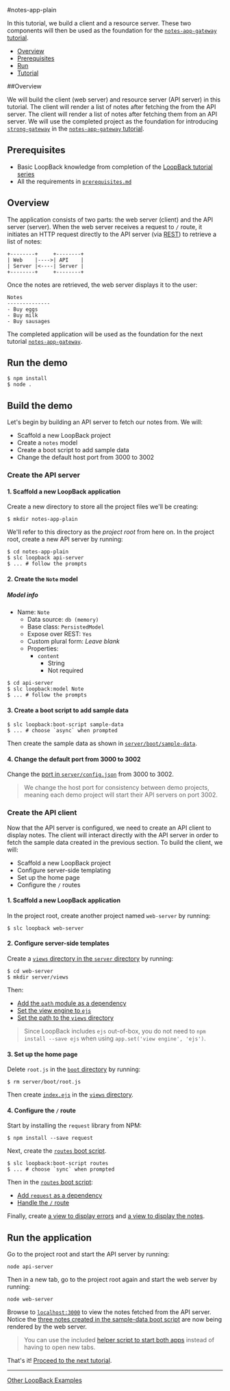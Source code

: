 #notes-app-plain

In this tutorial, we build a client and a resource server. These two components
will then be used as the foundation for the [`notes-app-gateway` tutorial](../notes-app-gateway).

- [Overview](#overview)
- [Prerequisites](#prerequisites)
- [Run](#run)
- [Tutorial](#tutorial)

##Overview

We will build the client (web server) and resource server (API server) in this
tutorial. The client will render a list of notes after fetching the from the API
server.
The client will render a list of notes after fetching them from an API server. We will use the
completed project as the foundation for introducing [`strong-gateway`](https://github.com/strongloop/strong-gateway)
in the [`notes-app-gateway` tutorial](notes-app-gateway).

## Prerequisites

- Basic LoopBack knowledge from completion of the [LoopBack tutorial series](https://github.com/strongloop/loopback-example#tutorial-series)
- All the requirements in [`prerequisites.md`](../doc/prerequisites.md)

## Overview

The application consists of two parts: the web server (client) and the API
server (server). When the web server receives a request to `/` route, it
initiates an HTTP request directly to the API server (via [REST](http://en.wikipedia.org/wiki/Representational_state_transfer))
to retrieve a list of notes:

```
+--------+     +--------+
| Web    |---->| API    |
| Server |<----| Server |
+--------+     +--------+
```

Once the notes are retrieved, the web server displays it to the user:

```
Notes
--------------
- Buy eggs
- Buy milk
- Buy sausages
```

The completed application will be used as the foundation for the next tutorial
[`notes-app-gateway`](../notes-app-gateway).

## Run the demo

```
$ npm install
$ node .
```

## Build the demo

Let's begin by building an API server to fetch our notes from. We will:

- Scaffold a new LoopBack project
- Create a `notes` model
- Create a boot script to add sample data
- Change the default host port from 3000 to 3002

### Create the API server

#### 1. Scaffold a new LoopBack application

Create a new directory to store all the project files we'll be creating:

```
$ mkdir notes-app-plain
```

We'll refer to this directory as the *project root* from here on. In the
project root, create a new API server by running:

```
$ cd notes-app-plain
$ slc loopback api-server
$ ... # follow the prompts
```

#### 2. Create the `Note` model

##### Model info

- Name: `Note`
  - Data source: `db (memory)`
  - Base class: `PersistedModel`
  - Expose over REST: `Yes`
  - Custom plural form: *Leave blank*
  - Properties:
    - `content`
      - String
      - Not required

```
$ cd api-server
$ slc loopback:model Note
$ ... # follow the prompts
```

#### 3. Create a boot script to add sample data

```
$ slc loopback:boot-script sample-data
$ ... # choose `async` when prompted
```

Then create the sample data as shown in [`server/boot/sample-data`](api-server/server/boot/sample-data.js#L2-L16).

#### 4. Change the default port from 3000 to 3002

Change the [port in `server/config.json`](api-server/server/config.json#L4)
from 3000 to 3002.

> We change the host port for consistency between demo projects, meaning each
> demo project will start their API servers on port 3002.

### Create the API client

Now that the API server is configured, we need to create an API client to
display notes. The client will interact directly with the API server in order to
fetch the sample data created in the previous section. To build the client, we
will:

- Scaffold a new LoopBack project
- Configure server-side templating
- Set up the home page
- Configure the `/` routes

#### 1. Scaffold a new LoopBack application

In the project root, create another project named `web-server` by running:

```
$ slc loopback web-server
```

#### 2. Configure server-side templates

Create a [`views` directory in the `server` directory](web-server/server/views)
by running:

```
$ cd web-server
$ mkdir server/views
```

Then:

- [Add the `path` module as a dependency](web-server/server/server.js#L3)
- [Set the view engine to `ejs`](web-server/server/server.js#L6)
- [Set the path to the `views` directory](web-server/server/server.js#L7)

> Since LoopBack includes `ejs` out-of-box, you do not need to `npm install
> --save ejs` when using `app.set('view engine', 'ejs')`.

#### 3. Set up the home page

Delete `root.js` in the [`boot` directory](web-server/server/boot) by running:

```
$ rm server/boot/root.js
```

Then create [`index.ejs`](web-server/server/views/index.ejs) in the [`views`
directory](web-server/server/views).

#### 4. Configure the `/` route

Start by installing the `request` library from NPM:

```
$ npm install --save request
```

Next, create the [`routes` boot script](web-server/server/boot/routes.js).

```
$ slc loopback:boot-script routes
$ ... # choose `sync` when prompted
```

Then in the [`routes` boot script](web-server/server/boot/routes.js):

- [Add `request` as a dependency](web-server/server/boot/routes.js#L1)
- [Handle the `/` route](web-server/server/boot/routes.js#L4-L18)

Finally, create [a view to display errors](web-server/server/views/error.ejs)
and [a view to display the notes](web-server/server/views/notes.ejs).

## Run the application

Go to the project root and start the API server by running:

```
node api-server
```

Then in a new tab, go to the project root again and start the web server by
running:

```
node web-server
```

Browse to [`localhost:3000`](http://localhost:3000) to view the notes fetched
from the API server. Notice the [three notes created in the sample-data boot
script](api-server/server/boot/sample-data.js#L6-L8) are now being rendered by
the web server.

> You can use the included [helper script to start both apps](server.js)
> instead of having to open new tabs.

That's it! [Proceed to the next tutorial](../notes-app-gateway).

---

[Other LoopBack Examples](https://github.com/strongloop/loopback-example)
